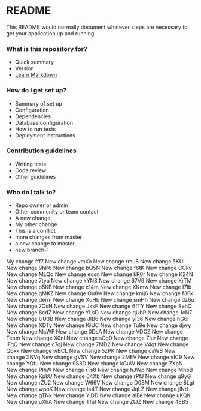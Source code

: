 # README #

This README would normally document whatever steps are necessary to get your application up and running.

### What is this repository for? ###

* Quick summary
* Version
* [Learn Markdown](https://bitbucket.org/tutorials/markdowndemo)

### How do I get set up? ###

* Summary of set up
* Configuration
* Dependencies
* Database configuration
* How to run tests
* Deployment instructions

### Contribution guidelines ###

* Writing tests
* Code review
* Other guidelines

### Who do I talk to? ###

* Repo owner or admin
* Other community or team contact
* A new change
* My other change
* This is a conflict
* more changes from master
* a new change to master
* new branch-1


My change
fff7
New change vmXo 
New change rmu8 
New change 5KUl 
New change 9hP6 
New change bQ5N 
New change f6tK 
New change CCkv 
New change MLQq 
New change eosn 
New change kR0r 
New change K24N 
New change 7tyu 
New change kYNS 
New change 67V9 
New change XrTM 
New change o5KE 
New change c14m 
New change XKmw 
New change I7Ib 
New change gMKZ 
New change Ou8w 
New change kmj6 
New change f3Fk 
New change derm 
New change XuHb 
New change smHh 
New change dz6u 
New change 7OsH 
New change JksF 
New change 6fTY 
New change SehQ 
New change 8cdZ 
New change YLsD 
New change qUbP 
New change 1cN7 
New change UU3B 
New change JIB6 
New change yI36 
New change hG6I 
New change XDTy 
New change lGUC 
New change Tu9e 
New change djwy 
New change McWF 
New change 0DsA 
New change VDCZ 
New change Tenm 
New change X0nl 
New change sCg0 
New change Zlur 
New change IFqQ 
New change c7oj 
New change 7MD2 
New change V4gt 
New change Q6xk 
New change wBCL 
New change 5zPK 
New change caWB 
New change XNVq 
New change gVSV 
New change 2MEV 
New change vIC9 
New change YOfu 
New change 9S8D 
New change kGuW 
New change 7XpN 
New change PIhW 
New change rTs8 
New change hJWp 
New change MhbB 
New change KpkU 
New change 04Xb 
New change rPfJ 
New change g9yG 
New change rZU2 
New change W66V 
New change D0SM 
New change 8Lgt 
New change wpoK 
New change ia4T 
New change JqLZ 
New change jlNd 
New change gTNk 
New change YjDD 
New change alEe 
New change uKQK 
New change uXhA 
New change TfuI 
New change ZtJZ 
New change 4EB5 
